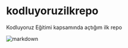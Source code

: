 # kodluyoruzilkrepo
Kodluyoruz Eğitimi kapsamında açtığım ilk repo

![markdown](https://user-images.githubusercontent.com/35046047/200024635-a8900f63-0666-4df7-a57d-0c4e4bf600a9.png)
